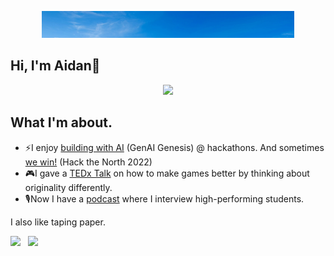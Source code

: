 <p align="center"><img width="80%" src="blue-sky.jpg"/></p>

## Hi, I'm Aidan👋        

<p align="center">
  <!-- Typing SVG by DenverCoder1 - https://github.com/DenverCoder1/readme-typing-svg -->
   <a href="https://github.com/DenverCoder1/readme-typing-svg">
    <img src="https://readme-typing-svg.demolab.com/?lines=TEDx%20Speaker%20and%20Hack the North%20Winner%20@%20University%20of%20Toronto%20CS&font=Helvetica&center=true&width=750&height=45&color=000000&vCenter=true&duration=4000&pause=2000&size=22" /></a>
</p>

## What I'm about.
- ⚡️I enjoy [building with AI](https://devpost.com/software/infinite-office-hours) (GenAI Genesis) @ hackathons. And sometimes [we win!](https://devpost.com/software/homegrown-htw4ub) (Hack the North 2022)
- 🎮I gave a [TEDx Talk](https://www.ted.com/talks/aiden_cullen_the_originality_trap) on how to make games better by thinking about originality differently.
- 🎙️Now I have a [podcast](https://open.spotify.com/show/7wPp15zgIXBl6qDGOMas4o?si=118fe3c221be47cd) where I interview high-performing students.

I also like taping paper.

[<img src="https://img.icons8.com/color/48/000000/linkedin.png" width="3.5%"/>](https://www.linkedin.com/in/aidan-cu/)  &nbsp; [<img src="https://img.icons8.com/color/48/000000/devpost.png" width="3.5%"/>](https://devpost.com/taperofpaper)


